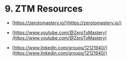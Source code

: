 # 9. ZTM Resources

-   [https://zerotomastery.io/](https://zerotomastery.io/)

-   [https://www.youtube.com/@ZeroToMastery](https://www.youtube.com/@ZeroToMastery)

-   [https://www.linkedin.com/groups/12121940/](https://www.linkedin.com/groups/12121940/)


